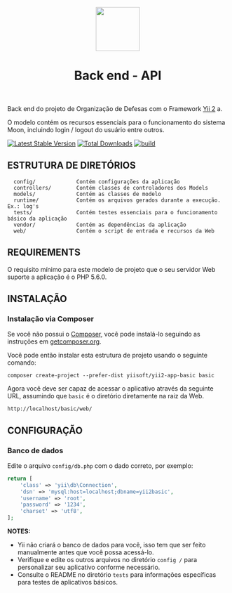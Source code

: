 <p align="center">
    <a href="https://github.com/yiisoft" target="_blank">
        <img src="https://avatars0.githubusercontent.com/u/993323" height="100px">
    </a>
    <h1 align="center">Back end - API</h1>
    <br>
</p>

Back end do projeto de Organização de Defesas com o Framework [Yii 2](http://www.yiiframework.com/) a.

O modelo contém os recursos essenciais para o funcionamento do sistema Moon, incluindo login / logout do usuário entre outros.


[![Latest Stable Version](https://img.shields.io/packagist/v/yiisoft/yii2-app-basic.svg)](https://packagist.org/packages/yiisoft/yii2-app-basic)
[![Total Downloads](https://img.shields.io/packagist/dt/yiisoft/yii2-app-basic.svg)](https://packagist.org/packages/yiisoft/yii2-app-basic)
[![build](https://github.com/yiisoft/yii2-app-basic/workflows/build/badge.svg)](https://github.com/yiisoft/yii2-app-basic/actions?query=workflow%3Abuild)

ESTRUTURA DE DIRETÓRIOS
-------------------

      config/             Contém configurações da aplicação
      controllers/        Contém classes de controladores dos Models
      models/             Contém as classes de modelo
      runtime/            Contém os arquivos gerados durante a execução. Ex.: log's
      tests/              Contém testes essenciais para o funcionamento básico da aplicação
      vendor/             Contém as dependências da aplicação
      web/                Contém o script de entrada e recursos da Web



REQUIREMENTS
------------

O requisito mínimo para este modelo de projeto que o seu servidor Web suporte a aplicação é o PHP 5.6.0.


INSTALAÇÃO
------------

### Instalação via Composer

Se você não possui o [Composer](http://getcomposer.org/), você pode instalá-lo seguindo as instruções
em [getcomposer.org](http://getcomposer.org/doc/00-intro.md#installation-nix).

Você pode então instalar esta estrutura de projeto usando o seguinte comando:

~~~
composer create-project --prefer-dist yiisoft/yii2-app-basic basic
~~~

Agora você deve ser capaz de acessar o aplicativo através da seguinte URL, assumindo que `basic` é o diretório
diretamente na raiz da Web.

~~~
http://localhost/basic/web/
~~~

CONFIGURAÇÃO
-------------

### Banco de dados

Edite o arquivo `config/db.php` com o dado correto, por exemplo:

```php
return [
    'class' => 'yii\db\Connection',
    'dsn' => 'mysql:host=localhost;dbname=yii2basic',
    'username' => 'root',
    'password' => '1234',
    'charset' => 'utf8',
];
```

**NOTES:**
- Yii não criará o banco de dados para você, isso tem que ser feito manualmente antes que você possa acessá-lo.
- Verifique e edite os outros arquivos no diretório `config /` para personalizar seu aplicativo conforme necessário.
- Consulte o README no diretório `tests` para informações específicas para testes de aplicativos básicos.